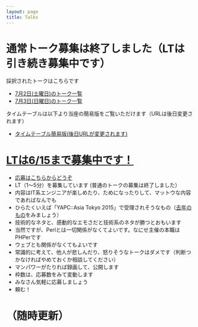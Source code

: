 ```yaml
---
layout: page
title: Talks
---
```


# 通常トーク募集は終了しました（LTは引き続き募集中です）

採択されたトークはこちらです

- [7月2日(土曜日)のトーク一覧](https://github.com/hachiojipm/yapcasia-8oji-2016mid-timetable/issues?q=is%3Aissue+is%3Aopen+label%3A7%2F2%28%E5%9C%9F%29%E6%B1%BA%E5%AE%9A)
- [7月3日(日曜日)のトーク一覧](https://github.com/hachiojipm/yapcasia-8oji-2016mid-timetable/issues?q=is%3Aissue+is%3Aopen+label%3A7%2F3%28%E6%97%A5%29%E6%B1%BA%E5%AE%9A)

タイムテーブルは以下より当座の簡易版をご覧いただけます（URLは後日変更されます）

- [タイムテーブル簡易版(後日URLが変更されます)](/2016/06/07/please-check-talks-list/)

# [LTは6/15まで募集中です！](https://github.com/hachiojipm/yapcasia-8oji-2016mid-timetable)

- [応募はこちらからどうぞ](https://github.com/hachiojipm/yapcasia-8oji-2016mid-timetable)
- LT（1〜5分）を募集しています (普通のトークの募集は終了しました）
- 内容はIT系エンジニアが楽しめたり、ためになったりして、マットウな内容であればなんでも
- ひらたくいえば「YAPC::Asia Tokyo 2015」で受理されそうなもの（<a href="http://yapcasia.org/2015/talk/list">去年のもの</a>をみましょう）
- 技術的なネタと、感動的なエモさだと技術系のネタが勝つとおもいます
- 当然ですが、Perlとは一切関係がなくてよいです。なにせ主催の本職はPHPerです
- ウェブとも関係がなくてもよいです
- 常識的に考えて、他人が悲しんだり、怒りそうなトークはダメです（判断つかなければやめておくか相談してください）
- マンパワーがたりれば録画して、公開します
- 枠数は、応募数をみて変動します
- みなさん気軽に応募しましょう
- 頼む！


# （随時更新）
